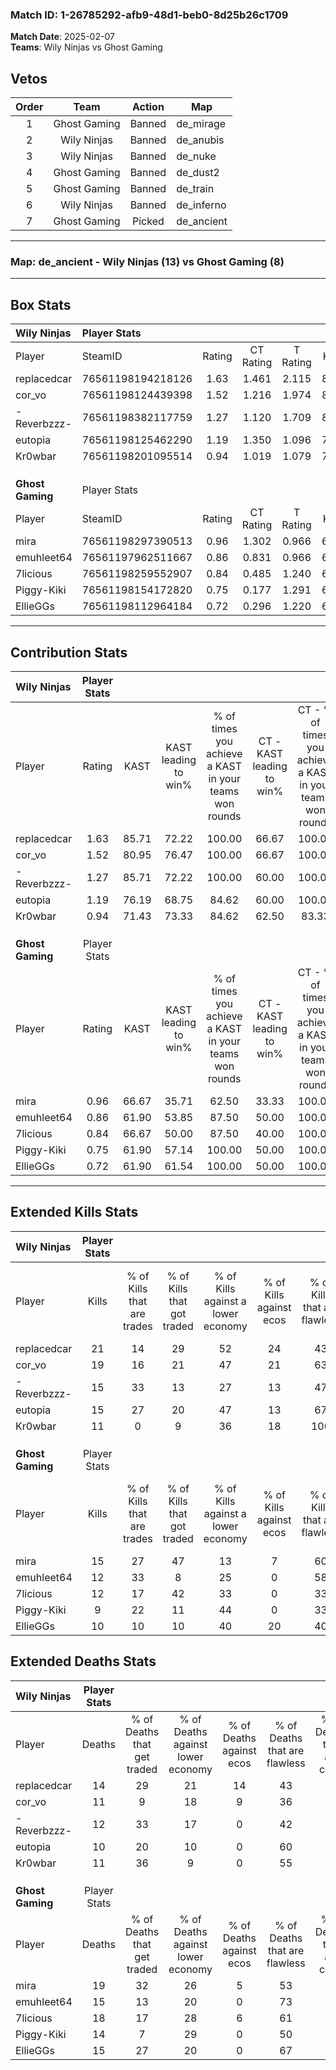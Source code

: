 ### Match ID: 1-26785292-afb9-48d1-beb0-8d25b26c1709  
**Match Date**: 2025-02-07  
**Teams**: Wily Ninjas vs Ghost Gaming  

## Vetos  

| Order | Team | Action | Map |
| :---: | :--: | :----: | --- |
| 1 | Ghost Gaming | Banned | de_mirage |
| 2 | Wily Ninjas | Banned | de_anubis |
| 3 | Wily Ninjas | Banned | de_nuke |
| 4 | Ghost Gaming | Banned | de_dust2 |
| 5 | Ghost Gaming | Banned | de_train |
| 6 | Wily Ninjas | Banned | de_inferno |
| 7 | Ghost Gaming | Picked | de_ancient |

---  

### **Map**: de_ancient - Wily Ninjas (13) vs Ghost Gaming (8)  
---  

## Box Stats  

| **Wily Ninjas**  | Player Stats      |        |           |          |       |       |       |         |        |      |     |
| :- | :- | :-: | :-: | :-: | :-: | :-: | :-: | :-: | :-: | :-: | :-: |
| Player           | SteamID           | Rating | CT Rating | T Rating | KAST  |  ADR  | Kills | Assists | Deaths | K/D  | HS% |
| replacedcar      | 76561198194218126 |  1.63  |   1.461   |  2.115   | 85.71 | 126.2 |  21   |    6    |   14   | 1.50 | 33  |
| cor_vo           | 76561198124439398 |  1.52  |   1.216   |  1.974   | 80.95 | 102.1 |  19   |    7    |   11   | 1.73 | 42  |
| -Reverbzzz-      | 76561198382117759 |  1.27  |   1.120   |  1.709   | 85.71 | 73.9  |  15   |    7    |   12   | 1.25 | 60  |
| eutopia          | 76561198125462290 |  1.19  |   1.350   |  1.096   | 76.19 | 63.9  |  15   |    1    |   10   | 1.50 | 46  |
| Kr0wbar          | 76561198201095514 |  0.94  |   1.019   |  1.079   | 71.43 | 52.5  |  11   |    4    |   11   | 1.00 | 54  |
|                  |                   |        |           |          |       |       |       |         |        |      |     |
|                  |                   |        |           |          |       |       |       |         |        |      |     |
|                  |                   |        |           |          |       |       |       |         |        |      |     |
| **Ghost Gaming** | Player Stats      |        |           |          |       |       |       |         |        |      |     |
| Player           | SteamID           | Rating | CT Rating | T Rating | KAST  |  ADR  | Kills | Assists | Deaths | K/D  | HS% |
| mira             | 76561198297390513 |  0.96  |   1.302   |  0.966   | 66.67 | 76.8  |  15   |    6    |   19   | 0.79 | 66  |
| emuhleet64       | 76561197962511667 |  0.86  |   0.831   |  0.966   | 61.90 | 67.7  |  12   |    3    |   15   | 0.80 | 33  |
| 7licious         | 76561198259552907 |  0.84  |   0.485   |  1.240   | 66.67 | 69.0  |  12   |    7    |   18   | 0.67 | 25  |
| Piggy-Kiki       | 76561198154172820 |  0.75  |   0.177   |  1.291   | 61.90 | 61.4  |   9   |    6    |   14   | 0.64 | 44  |
| EllieGGs         | 76561198112964184 |  0.72  |   0.296   |  1.220   | 61.90 | 49.5  |  10   |    4    |   15   | 0.67 | 60  |
---  

## Contribution Stats  

| **Wily Ninjas**  | Player Stats |       |                      |                                                        |                           |                                                             |                          |                                                            |
| :- | :-: | :-: | :-: | :-: | :-: | :-: | :-: | :-: |
| Player           |    Rating    | KAST  | KAST leading to win% | % of times you achieve a KAST in your teams won rounds | CT - KAST leading to win% | CT - % of times you achieve a KAST in your teams won rounds | T - KAST leading to win% | T - % of times you achieve a KAST in your teams won rounds |
| replacedcar      |     1.63     | 85.71 |        72.22         |                         100.00                         |           66.67           |                           100.00                            |          77.78           |                           100.00                           |
| cor_vo           |     1.52     | 80.95 |        76.47         |                         100.00                         |           66.67           |                           100.00                            |          87.50           |                           100.00                           |
| -Reverbzzz-      |     1.27     | 85.71 |        72.22         |                         100.00                         |           60.00           |                           100.00                            |          87.50           |                           100.00                           |
| eutopia          |     1.19     | 76.19 |        68.75         |                         84.62                          |           60.00           |                           100.00                            |          83.33           |                           71.43                            |
| Kr0wbar          |     0.94     | 71.43 |        73.33         |                         84.62                          |           62.50           |                            83.33                            |          85.71           |                           85.71                            |
|                  |              |       |                      |                                                        |                           |                                                             |                          |                                                            |
|                  |              |       |                      |                                                        |                           |                                                             |                          |                                                            |
|                  |              |       |                      |                                                        |                           |                                                             |                          |                                                            |
| **Ghost Gaming** | Player Stats |       |                      |                                                        |                           |                                                             |                          |                                                            |
| Player           |    Rating    | KAST  | KAST leading to win% | % of times you achieve a KAST in your teams won rounds | CT - KAST leading to win% | CT - % of times you achieve a KAST in your teams won rounds | T - KAST leading to win% | T - % of times you achieve a KAST in your teams won rounds |
| mira             |     0.96     | 66.67 |        35.71         |                         62.50                          |           33.33           |                           100.00                            |          37.50           |                           50.00                            |
| emuhleet64       |     0.86     | 61.90 |        53.85         |                         87.50                          |           50.00           |                           100.00                            |          55.56           |                           83.33                            |
| 7licious         |     0.84     | 66.67 |        50.00         |                         87.50                          |           40.00           |                           100.00                            |          55.56           |                           83.33                            |
| Piggy-Kiki       |     0.75     | 61.90 |        57.14         |                         100.00                         |           50.00           |                           100.00                            |          60.00           |                           100.00                           |
| EllieGGs         |     0.72     | 61.90 |        61.54         |                         100.00                         |           50.00           |                           100.00                            |          66.67           |                           100.00                           |
---  

## Extended Kills Stats  

| **Wily Ninjas**  | Player Stats |                            |                            |                                    |                         |                              |                                 |                                       |                    |           |
| :- | :-: | :-: | :-: | :-: | :-: | :-: | :-: | :-: | :-: | :-: |
| Player           |    Kills     | % of Kills that are trades | % of Kills that got traded | % of Kills against a lower economy | % of Kills against ecos | % of Kills that are flawless | % of Kills that are close duels | % of Kills that are assisted by flash | Pistol Round Kills | AWP Kills |
| replacedcar      |      21      |             14             |             29             |                 52                 |           24            |              43              |                0                |                  19                   |         1          |     0     |
| cor_vo           |      19      |             16             |             21             |                 47                 |           21            |              63              |               11                |                   5                   |         0          |     0     |
| -Reverbzzz-      |      15      |             33             |             13             |                 27                 |           13            |              47              |                0                |                   0                   |         1          |     0     |
| eutopia          |      15      |             27             |             20             |                 47                 |           13            |              67              |                7                |                   0                   |         4          |     0     |
| Kr0wbar          |      11      |             0              |             9              |                 36                 |           18            |             100              |                0                |                   0                   |         1          |     2     |
|                  |              |                            |                            |                                    |                         |                              |                                 |                                       |                    |           |
|                  |              |                            |                            |                                    |                         |                              |                                 |                                       |                    |           |
|                  |              |                            |                            |                                    |                         |                              |                                 |                                       |                    |           |
| **Ghost Gaming** | Player Stats |                            |                            |                                    |                         |                              |                                 |                                       |                    |           |
| Player           |    Kills     | % of Kills that are trades | % of Kills that got traded | % of Kills against a lower economy | % of Kills against ecos | % of Kills that are flawless | % of Kills that are close duels | % of Kills that are assisted by flash | Pistol Round Kills | AWP Kills |
| mira             |      15      |             27             |             47             |                 13                 |            7            |              60              |                0                |                  13                   |         1          |     0     |
| emuhleet64       |      12      |             33             |             8              |                 25                 |            0            |              58              |                0                |                  17                   |         2          |     5     |
| 7licious         |      12      |             17             |             42             |                 33                 |            0            |              33              |                8                |                   0                   |         3          |     0     |
| Piggy-Kiki       |      9       |             22             |             11             |                 44                 |            0            |              33              |                0                |                   0                   |         3          |     0     |
| EllieGGs         |      10      |             10             |             10             |                 40                 |           20            |              40              |               10                |                   0                   |         1          |     0     |
## Extended Deaths Stats  

| **Wily Ninjas**  | Player Stats |                             |                                   |                          |                               |                            |                           |               |
| :- | :-: | :-: | :-: | :-: | :-: | :-: | :-: | :-: |
| Player           |    Deaths    | % of Deaths that get traded | % of Deaths against lower economy | % of Deaths against ecos | % of Deaths that are flawless | % of Deaths that are close | % of Deaths while blinded | Deaths to AWP |
| replacedcar      |      14      |             29              |                21                 |            14            |              43               |             0              |            14             |       1       |
| cor_vo           |      11      |              9              |                18                 |            9             |              36               |             0              |             0             |       0       |
| -Reverbzzz-      |      12      |             33              |                17                 |            0             |              42               |             8              |            17             |       2       |
| eutopia          |      10      |             20              |                10                 |            0             |              60               |             0              |             0             |       1       |
| Kr0wbar          |      11      |             36              |                 9                 |            0             |              55               |             9              |             0             |       1       |
|                  |              |                             |                                   |                          |                               |                            |                           |               |
|                  |              |                             |                                   |                          |                               |                            |                           |               |
|                  |              |                             |                                   |                          |                               |                            |                           |               |
| **Ghost Gaming** | Player Stats |                             |                                   |                          |                               |                            |                           |               |
| Player           |    Deaths    | % of Deaths that get traded | % of Deaths against lower economy | % of Deaths against ecos | % of Deaths that are flawless | % of Deaths that are close | % of Deaths while blinded | Deaths to AWP |
| mira             |      19      |             32              |                26                 |            5             |              53               |             5              |             0             |       0       |
| emuhleet64       |      15      |             13              |                20                 |            0             |              73               |             0              |            20             |       1       |
| 7licious         |      18      |             17              |                28                 |            6             |              61               |             6              |             0             |       0       |
| Piggy-Kiki       |      14      |              7              |                29                 |            0             |              50               |             0              |             7             |       0       |
| EllieGGs         |      15      |             27              |                20                 |            0             |              67               |             7              |             7             |       1       |
